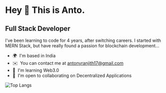 Hey 👋 This is Anto.
===============================

Full Stack Developer
--------------------

I've been learning to code for 4 years, after switching careers. I started with MERN Stack, but have really found a passion for blockchain development...

* 🌍  I'm based in India
* ✉️  You can contact me at [antonyranjith17@gmail.com](mailto:antonyranjith17@gmail.com)
* 🧠  I'm learning Web3.0
* 🤝  I'm open to collaborating on Decentralized Applications

![Top Langs](https://github-readme-stats.vercel.app/api/top-langs/?username=4khil-Ak&langs_count=5&layout=compact)

